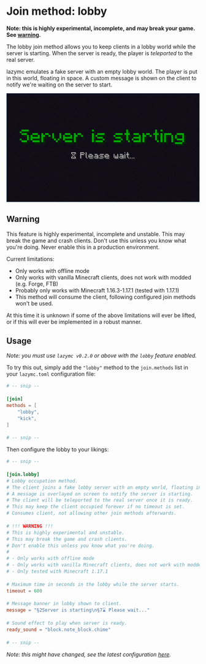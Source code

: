 # Join method: lobby

**Note: this is highly experimental, incomplete, and may break your game. See
[warning](#warning).**

The lobby join method allows you to keep clients in a lobby world while the
server is starting. When the server is ready, the player is _teleported_ to the
real server.

lazymc emulates a fake server with an empty lobby world. The player is put in
this world, floating in space. A custom message is shown on the client to notify
we're waiting on the server to start.

![Lobby screenshot](../res/screenshot/lobby.png)

## Warning

This feature is highly experimental, incomplete and unstable. This may break the
game and crash clients. Don't use this unless you know what you're doing. Never
enable this in a production environment.

Current limitations:

- Only works with offline mode
- Only works with vanilla Minecraft clients, does not work with modded (e.g. Forge, FTB)
- Probably only works with Minecraft 1.16.3-1.17.1 (tested with 1.17.1)
- This method will consume the client, following configured join methods won't be used.

At this time it is unknown if some of the above limitations will ever be lifted,
or if this will ever be implemented in a robust manner.

## Usage

_Note: you must use `lazymc v0.2.0` or above with the `lobby` feature enabled._

To try this out, simply add the `"lobby"` method to the `join.methods` list in
your `lazymc.toml` configuration file:

```toml
# -- snip --

[join]
methods = [
    "lobby",
    "kick",
]

# -- snip --
```

Then configure the lobby to your likings:

```toml
# -- snip --

[join.lobby]
# Lobby occupation method.
# The client joins a fake lobby server with an empty world, floating in space.
# A message is overlayed on screen to notify the server is starting.
# The client will be teleported to the real server once it is ready.
# This may keep the client occupied forever if no timeout is set.
# Consumes client, not allowing other join methods afterwards.

# !!! WARNING !!!
# This is highly experimental and unstable.
# This may break the game and crash clients.
# Don't enable this unless you know what you're doing.
#
# - Only works with offline mode
# - Only works with vanilla Minecraft clients, does not work with modded
# - Only tested with Minecraft 1.17.1

# Maximum time in seconds in the lobby while the server starts.
timeout = 600

# Message banner in lobby shown to client.
message = "§2Server is starting\n§7⌛ Please wait..."

# Sound effect to play when server is ready.
ready_sound = "block.note_block.chime"

# -- snip --

```

_Note: this might have changed, see the latest configuration
[here](../res/lazymc.toml)._
